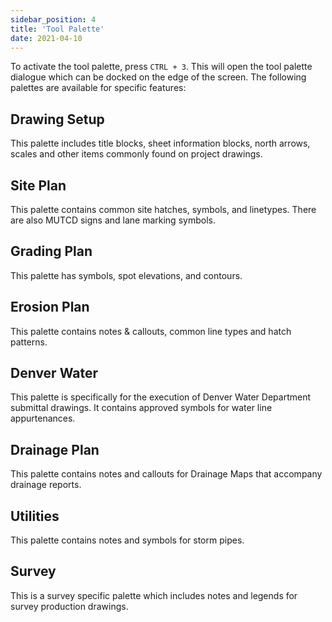 ```yaml
---
sidebar_position: 4
title: 'Tool Palette'
date: 2021-04-10
---
```


To activate the tool palette, press `CTRL + 3`. This will open the tool palette dialogue which can be docked on the edge of the screen. The following palettes are available for specific features:

## Drawing Setup

This palette includes title blocks, sheet information blocks, north arrows, scales and other items commonly found on project drawings.

## Site Plan

This palette contains common site hatches, symbols, and linetypes. There are also MUTCD signs and lane marking symbols.

## Grading Plan

This palette has symbols, spot elevations, and contours.

## Erosion Plan

This palette contains notes & callouts, common line types and hatch patterns.

## Denver Water

This palette is specifically for the execution of Denver Water Department submittal drawings. It contains approved symbols for water line appurtenances.

## Drainage Plan

This palette contains notes and callouts for Drainage Maps that accompany drainage reports.

## Utilities

This palette contains notes and symbols for storm pipes.

## Survey

This is a survey specific palette which includes notes and legends for survey production drawings.
